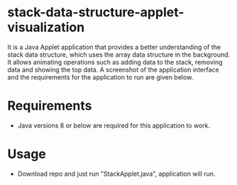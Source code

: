 
# stack-data-structure-applet-visualization
It is a Java Applet application that provides a better understanding of the stack data structure, which uses the array data structure in the background. It allows animating operations such as adding data to the stack, removing data and showing the top data. A screenshot of the application interface and the requirements for the application to run are given below.

# Requirements
- Java versions 8 or below are required for this application to work.

# Usage
- Download repo and just run "StackApplet.java", application will run.



